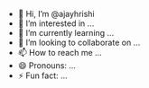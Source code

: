 - 👋 Hi, I’m @ajayhrishi
- 👀 I’m interested in ...
- 🌱 I’m currently learning ...
- 💞️ I’m looking to collaborate on ...
- 📫 How to reach me ...
- 😄 Pronouns: ...
- ⚡ Fun fact: ...

<!---
ajayhrishi/ajayhrishi is a ✨ special ✨ repository because its `README.md` (this file) appears on your GitHub profile.
You can click the Preview link to take a look at your changes.
--->
